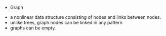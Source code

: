 * Graph
- a nonlinear data structure consisting of nodes and links between nodes.
- unlike trees, graph nodes can be linked in any pattern
- graphs can be empty.